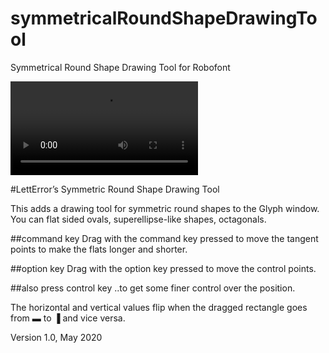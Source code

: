 # symmetricalRoundShapeDrawingTool
Symmetrical Round Shape Drawing Tool for Robofont

![](screen.mp4)



#LettError’s Symmetric Round Shape Drawing Tool

This adds a drawing tool for symmetric round shapes to the Glyph window. You can flat sided ovals, superellipse-like shapes, octagonals.

##command key
Drag with the command key pressed to move the tangent points to make the flats longer and shorter.

##option key
Drag with the option key pressed to move the control points.

##also press control key
..to get some finer control over the position.

The horizontal and vertical values flip when the dragged rectangle goes from ▬ to ▐ and vice versa.

Version 1.0, May 2020